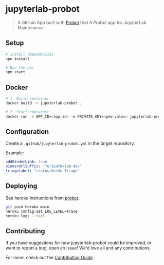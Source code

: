 # jupyterlab-probot

> A GitHub App built with [Probot](https://github.com/probot/probot) that A Probot app for JupyterLab Maintenance

## Setup

```sh
# Install dependencies
npm install

# Run the bot
npm start
```

## Docker

```sh
# 1. Build container
docker build -t jupyterlab-probot .

# 2. Start container
docker run -e APP_ID=<app-id> -e PRIVATE_KEY=<pem-value> jupyterlab-probot
```

## Configuration

Create a `.github/jupyterlab-probot.yml` in the target repository.

Example:

```yaml
addBinderLink: true
binderUrlSuffix: "?urlpath=lab-dev"
triageLabel: "status:Needs Triage"
```

## Deploying

See heroku instructions from [probot](https://probot.github.io/docs/deployment/#heroku).

```bash
git push heroku main
heroku config:set LOG_LEVEL=trace
heroku logs --tail
```

## Contributing

If you have suggestions for how jupyterlab-probot could be improved, or want to report a bug, open an issue! We'd love all and any contributions.

For more, check out the [Contributing Guide](CONTRIBUTING.md).

